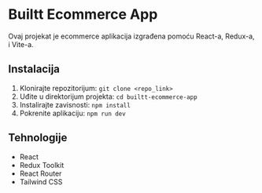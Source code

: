# Builtt Ecommerce App

Ovaj projekat je ecommerce aplikacija izgrađena pomoću React-a, Redux-a, i Vite-a.

## Instalacija
1. Klonirajte repozitorijum: `git clone <repo_link>`
2. Uđite u direktorijum projekta: `cd builtt-ecommerce-app`
3. Instalirajte zavisnosti: `npm install`
4. Pokrenite aplikaciju: `npm run dev`

## Tehnologije
- React
- Redux Toolkit
- React Router
- Tailwind CSS
